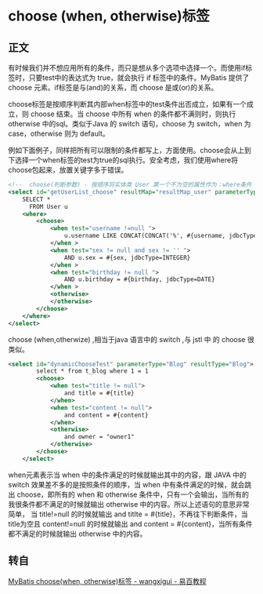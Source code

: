 # choose (when, otherwise)标签



## 正文

有时候我们并不想应用所有的条件，而只是想从多个选项中选择一个。而使用if标签时，只要test中的表达式为 true，就会执行 if 标签中的条件。MyBatis 提供了 choose 元素。if标签是与(and)的关系，而 choose 是或(or)的关系。

choose标签是按顺序判断其内部when标签中的test条件出否成立，如果有一个成立，则 choose 结束。当 choose 中所有 when 的条件都不满则时，则执行 otherwise 中的sql。类似于Java 的 switch 语句，choose 为 switch，when 为 case，otherwise 则为 default。

例如下面例子，同样把所有可以限制的条件都写上，方面使用。choose会从上到下选择一个when标签的test为true的sql执行。安全考虑，我们使用where将choose包起来，放置关键字多于错误。

```xml
<!--  choose(判断参数) - 按顺序将实体类 User 第一个不为空的属性作为：where条件 -->  
<select id="getUserList_choose" resultMap="resultMap_user" parameterType="com.yiibai.pojo.User">  
    SELECT *  
      FROM User u   
    <where>  
        <choose>  
            <when test="username !=null ">  
                u.username LIKE CONCAT(CONCAT('%', #{username, jdbcType=VARCHAR}),'%')  
            </when >  
            <when test="sex != null and sex != '' ">  
                AND u.sex = #{sex, jdbcType=INTEGER}  
            </when >  
            <when test="birthday != null ">  
                AND u.birthday = #{birthday, jdbcType=DATE}  
            </when >  
            <otherwise>  
            </otherwise>  
        </choose>  
    </where>    
</select>  
```

choose (when,otherwize) ,相当于java 语言中的 switch ,与 jstl 中 的 choose 很类似。

```xml
<select id="dynamicChooseTest" parameterType="Blog" resultType="Blog">
        select * from t_blog where 1 = 1 
        <choose>
            <when test="title != null">
                and title = #{title}
            </when>
            <when test="content != null">
                and content = #{content}
            </when>
            <otherwise>
                and owner = "owner1"
            </otherwise>
        </choose>
    </select>
```

when元素表示当 when 中的条件满足的时候就输出其中的内容，跟 JAVA 中的 switch 效果差不多的是按照条件的顺序，当 when 中有条件满足的时候，就会跳出 choose，即所有的 when 和 otherwise 条件中，只有一个会输出，当所有的我很条件都不满足的时候就输出 otherwise 中的内容。所以上述语句的意思非常简单， 当 title!=null 的时候就输出 and titlte = #{title}，不再往下判断条件，当title为空且 content!=null 的时候就输出 and content = #{content}，当所有条件都不满足的时候就输出 otherwise 中的内容。



## 转自

[MyBatis choose(when, otherwise)标签 - wangxigui - 易百教程](https://www.yiibai.com/mybatis/mybatis_choose.html)